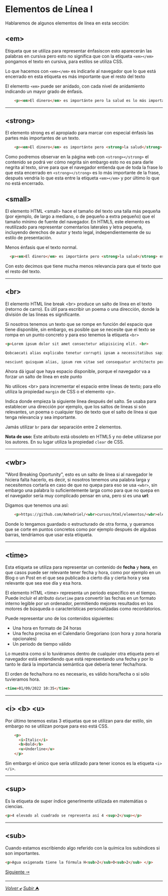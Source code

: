 # Elementos de Línea I

Hablaremos de algunos elementos de línea en esta sección:

## \<em>
Etiqueta que se utiliza para representar énfasiscon esto aparecerán las palabras en cursiva pero esto no significa que con la etiqueta `<em></em>` pongamos el texto en cursiva, para estilos se utiliza CSS.

Lo que hacemos con `<em></em>` es indicarle al navegador que lo que está encerrado en esta etiqueta es más importante que el resto del texto

El elemento ``<em>`` puede ser anidado, con cada nivel de anidamiento indicando un mayor grado de énfasis.

~~~html
    <p><em>El dinero</em> es importánte pero la salud es lo más importante</p>
~~~

---
## \<strong>

El elemento strong es el apropiado para marcar con especial énfasis las partes más importantes de un texto.

~~~html
    <p><em>El dinero</em> es importánte pero <strong>la salud</strong> es lo más importante</p>
~~~

Como podremos observar en la página web con `<strong></strong>` el contenido se podrá ver cómo negrita sin embargo esto no es para darle negrita al texto, sirve para que el navegador entienda que de toda la frase lo que esta encerrado en `<strong></strong>` es lo más importante de la frase, después vendría lo que esta entre la etiqueta `<em></em>` y por último lo que no está encerrado.

## \<small>
El elemento HTML \<small> hace el tamaño del texto una talla más pequeña (por ejemplo, de largo a mediano, o de pequeño a extra pequeño) que el tamaño mínimo de fuente del navegador. En HTML5, este elemento es reutilizado para representar comentarios laterales y letra pequeña, incluyendo derechos de autor y texto legal, independientemente de su estilo de presentación.

Menos énfasis que el texto normal.

~~~html
  <p><em>El dinero</em> es importánte pero <strong>la salud</strong> es lo más importante. <small>Saludos!</small></p>
~~~

Con esto decimos que tiene mucha menos relevancia para que el texto que el resto del texto.

---
## \<br>

El elemento HTML line break \<br> produce un salto de línea en el texto (retorno de carro). Es útil para escribir un poema o una dirección, donde la división de las líneas es significante.

Si nosotros tenemos un texto que se rompe en función del espacio que tiene disponible, sin embargo, es posible que se necesite que el texto se rompa en un punto concreto y para eso tenemos la etiqueta `<br>`

~~~html
<p>Lorem ipsum dolor sit amet consectetur adipisicing elit. <br> 

Qobcaecati alias explicabo tenetur corrupti ipsam a necessitatibus sapiente incidunt? Quos voluptates porro maiores, <br>

nesciunt quisquam alias, ipsum rem vitae sed consequatur architecto perferendis amet aliquid ea sequi cupiditate obcaecati corporis quod? Ducimus sapiente ipsa error?.</p>

~~~

Ahora dá igual que haya espacio disponible, porque el navegador va a forzar un salto de línea en este punto

No utilices \<br> para incrementar el espacio entre líneas de texto; para ello utiliza la propiedad ``margin`` de CSS o el elemento \<p>.

Indica donde empieza la siguiente línea después del salto. Se usaba para establecer una dirección por ejemplo, que los saltos de lineas si són relevantes, un poema o cualquier tipo de texto que el salto de línea si que tenga relevancia y sea importante.

Jamás utilizar `br` para dar separación entre 2 elementos.

**Nota de uso:** Este atributo está obsoleto en HTML5 y no debe utilizarse por los autores. En su lugar utiliza la propiedad `clear` de CSS.

---
## \<wbr>

"Word Breaking Oportunity", esto es un salto de línea si al navegador le hiciera falta hacerlo, es decir, si nosotros tenemos una palabra larga y necesitemos cortarla en caso de que no quepa para eso se usa `<wbr>`, sin embargo una palabra lo suficientemente larga como para que no quepa en el navegador sería muy complicado pensar en una, pero si es una **url**:

Digamos que tenemos una así:

~~~html
    <p>https://github.com/Amhedriel/<wbr>cursos/html/elementos/<wbr>elementos_de_linea?tab=overview&from=2022-09-01&to=2022-09-01</p>
~~~

Donde lo tengamos guardado o estructurado de otra forma, y queramos que se corte en puntos concretos como por ejemplo después de algubas barras, tendríamos que usar esta etiqueta.

---
## \<time>

Esta etiqueta se utiliza para representar un contenido de **fecha** y **hora**, en que casos puede ser relevante tener fecha y hora, como por ejemplo en un Blog o un Post en el que sea publicado a cierto día y cierta hora y sea relevante que sea ese día y esa hora.

El elemento HTML \<time> representa un periodo específico en el tiempo. Puede incluir el atributo ``datetime`` para convertir las fechas en un formato interno legible por un ordenador, permitiendo mejores resultados en los motores de búsqueda o características personalizadas como recordatorios.

Puede representar uno de los contenidos siguientes:

* Una hora en formato de 24 horas
* Una fecha precisa en el Calendario Gregoriano (con hora y zona horaria opcionales)
* Un periodo de tiempo válido

Lo muestra como si lo tuviéramos dentro de cualquier otra etiqueta pero el navegador está entendiendo que está representando una fecha y por lo tanto le dará la importancia semántica que debería tener fecha/hora.

El orden de fecha/hora no es necesario, es válido hora/fecha o si sólo tuvieramos hora.

~~~html
<time>01/09/2022 10:35</time>
~~~

---
## \<i> \<b> \<u>

Por último tenemos estas 3 etiquetas que se utilizan para dar estilo, sin embargo no se utilizan porque para eso está CSS.

~~~html
    <p>
      <i>Italic</i>
      <b>Bold</b>
      <u>Underline</u>
    </p>
~~~

Sin embargo el único que sería utilizado para tener iconos es la etiqueta `<i></i>`.

---

## \<sup>

Es la etiqueta de super índice generlmente utilizada en matemátias o ciencias.

~~~html
<p>4 elevado al cuadrado se representa así 4 <sup>2</sup></p>
~~~
---

## \<sub>

Cuando estamos escribiendo algo referido con la química los subíndices si son importantes.

~~~html
<p>Agua oxigenada tiene la fórmula H<sub>2</sub>O<sub>2</sub> </p>
~~~

[Siguiente **&#129042;**](/markdown/010_Atributos.md "Resumen")

---
[*Volver* **&ldca;**](/markdown/README.md "Ir a Readme") [*Subir* **&#11165;**](# "Ir al título")